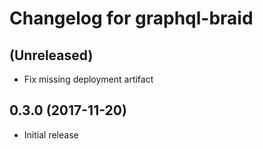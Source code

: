 Changelog for graphql-braid
===============================

(Unreleased)
-------------------

- Fix missing deployment artifact

0.3.0 (2017-11-20)
-------------------

- Initial release




